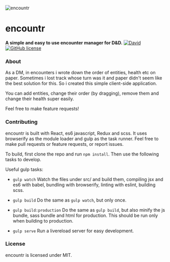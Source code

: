 ![encountr](https://raw.github.com/Tankenstein/encountr/master/src/images/logo_large.png)

encountr
========
**A simple and easy to use encounter manager for D&D.**
[![David](https://img.shields.io/david/Tankenstein/encountr.svg?style=flat-square)](https://david-dm.org/Tankenstein/encountr)
[![GitHub license](https://img.shields.io/github/license/Tankenstein/encountr.svg?style=flat-square)](https://github.com/Tankenstein/encountr/blob/master/LICENSE.md)

### About

As a DM, in encounters i wrote down the order of entities, health etc on paper. Sometimes i lost track whose turn was it and paper didn't seem like the best solution for this. So i created this simple client-side application.

You can add entities, change their order (by dragging), remove them and change their health super easily.

Feel free to make feature requests!

### Contributing

encountr is built with React, es6 javascript, Redux and scss. It uses browserify as the module loader and gulp as the task runner. Feel free to make pull requests or feature requests, or report issues.

To build, first clone the repo and run `npm install`. Then use the following tasks to develop.

Useful gulp tasks:
+ `gulp watch`
  Watch the files under src/ and build them, compiling jsx and es6 with babel, bundling with browserify, linting with eslint, building scss.

+ `gulp build`
  Do the same as `gulp watch`, but only once.

+ `gulp build:production`
  Do the same as `gulp build`, but also minify the js bundle, sass bundle and html for production. This should be run only when building to production.

+ `gulp serve`
  Run a livereload server for easy development.

### License

encountr is licensed under MIT.